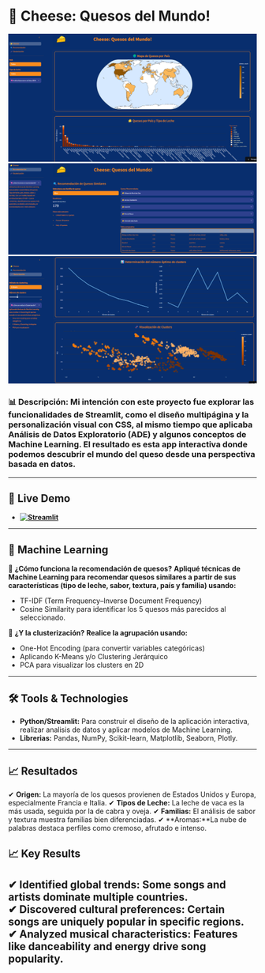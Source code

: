 # 🧀 Cheese: Quesos del Mundo!

<p align="center">
  <img src="images/cheese1.png" alt="Dashboard Preview" width="700"/>
  <img src="images/cheese2.png" alt="Dashboard Preview" width="700"/>
  <img src="images/cheese3.png" alt="Dashboard Preview" width="700"/>
</p>

### **📊 Descripción**: Mi intención con este proyecto fue explorar las funcionalidades de Streamlit, como el diseño multipágina y la personalización visual con CSS, al mismo tiempo que aplicaba Análisis de Datos Exploratorio (ADE) y algunos conceptos de Machine Learning. El resultado es esta app interactiva donde podemos descubrir el mundo del queso desde una perspectiva basada en datos.

---

## 🚀 Live Demo  
- **[![Streamlit](https://img.shields.io/badge/Streamlit-App-FF4B4B?style=for-the-badge&logo=streamlit&logoColor=white)](https://cheese-quesos.streamlit.app/)**

---

## 🤖 Machine Learning  
🧠 **¿Cómo funciona la recomendación de quesos?**
**Apliqué técnicas de Machine Learning para recomendar quesos similares a partir de sus características (tipo de leche, sabor, textura, país y familia) usando:**
 - TF-IDF (Term Frequency–Inverse Document Frequency)
 - Cosine Similarity para identificar los 5 quesos más parecidos al seleccionado.

🧠 **¿Y la clusterización?**
**Realice la agrupación usando:**
 - One-Hot Encoding (para convertir variables categóricas)
 - Aplicando K-Means y/o Clustering Jerárquico
 - PCA para visualizar los clusters en 2D

---

## 🛠️ Tools & Technologies  
- **Python/Streamlit:** Para construir el diseño de la aplicación interactiva, realizar analisis de datos y aplicar modelos de Machine Learning.  
- **Librerias:** Pandas, NumPy, Scikit-learn, Matplotlib, Seaborn, Plotly.  

---

## 📈 Resultados  
✔ **Origen:** La mayoría de los quesos provienen de Estados Unidos y Europa, especialmente Francia e Italia.
✔ **Tipos de Leche:** La leche de vaca es la más usada, seguida por la de cabra y oveja.
✔ **Familias:** El análisis de sabor y textura muestra familias bien diferenciadas.
✔ **Aromas:**La nube de palabras destaca perfiles como cremoso, afrutado e intenso.
## 📈 Key Results  
✔ **Identified global trends**: Some songs and artists dominate multiple countries.  
✔ **Discovered cultural preferences**: Certain songs are uniquely popular in specific regions.  
✔ **Analyzed musical characteristics**: Features like **danceability** and **energy** drive song popularity. 
---